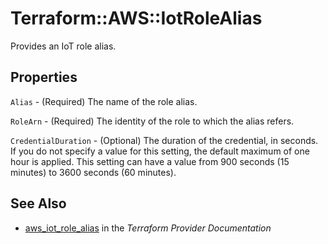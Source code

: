 # Terraform::AWS::IotRoleAlias

Provides an IoT role alias.

## Properties

`Alias` - (Required) The name of the role alias.

`RoleArn` - (Required) The identity of the role to which the alias refers.

`CredentialDuration` - (Optional) The duration of the credential, in seconds. If you do not specify a value for this setting, the default maximum of one hour is applied. This setting can have a value from 900 seconds (15 minutes) to 3600 seconds (60 minutes).


## See Also

* [aws_iot_role_alias](https://www.terraform.io/docs/providers/aws/r/iot_role_alias.html) in the _Terraform Provider Documentation_